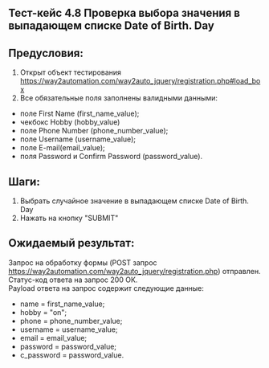 ## Тест-кейс 4.8 Проверка выбора значения в выпадающем списке Date of Birth. Day

## Предусловия:
1. Открыт объект тестирования
https://way2automation.com/way2auto_jquery/registration.php#load_box
2. Все обязательные поля заполнены валидными данными:
 - поле First Name (first_name_value);
 - чекбокс Hobby (hobby_value)
 - поле Phone Number (phone_number_value);
 - поле Username (username_value);
 - поле E-mail(email_value);
 - поля Password и Confirm Password (password_value).

## Шаги:
1. Выбрать случайное значение в выпадающем списке Date of Birth. Day
2. Нажать на кнопку "SUBMIT"

## Ожидаемый результат:
Запрос на обработку формы (POST запрос https://way2automation.com/way2auto_jquery/registration.php) отправлен.  
Статус-код ответа на запрос 200 ОК.  
Payload ответа на запрос содержит следующие данные:
 - name = first_name_value;
 - hobby = "on";
 - phone = phone_number_value;
 - username = username_value;
 - email = email_value;
 - password = password_value;
 - c_password = password_value.











